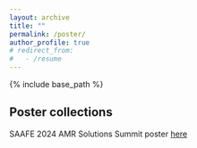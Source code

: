 ```yaml
---
layout: archive
title: ""
permalink: /poster/
author_profile: true
# redirect_from:
#   - /resume
---
```


{% include base_path %}

Poster collections
------
SAAFE 2024 AMR Solutions Summit poster <a href="/files/SAAFE_2024_qishengpan_poster.pdf" target="_blank">here</a>




